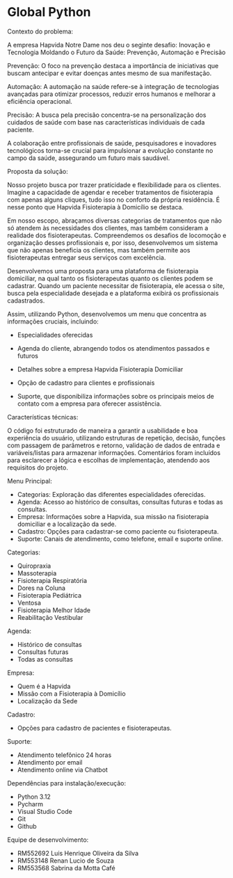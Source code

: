 # Global Python


Contexto do problema: 

A empresa Hapvida Notre Dame nos deu o seginte desafio: Inovação e Tecnologia Moldando o Futuro da Saúde: Prevenção, Automação e Precisão

Prevenção: O foco na prevenção destaca a importância de iniciativas que buscam antecipar e evitar doenças antes mesmo de sua manifestação. 

Automação: A automação na saúde refere-se à integração de tecnologias avançadas para otimizar processos, reduzir erros humanos e melhorar a eficiência operacional.

Precisão: A busca pela precisão concentra-se na personalização dos cuidados de saúde com base nas características individuais de cada paciente.

 A colaboração entre profissionais de saúde, pesquisadores e inovadores tecnológicos torna-se crucial para impulsionar a evolução constante no campo da saúde, assegurando um futuro mais saudável.

Proposta da solução:

Nosso projeto busca por trazer praticidade e flexibilidade para os clientes. Imagine a capacidade de agendar e receber tratamentos de fisioterapia com apenas alguns cliques, tudo isso no conforto da própria residência. É nesse ponto que Hapvida Fisioterapia à Domicílio se destaca.

Em nosso escopo, abraçamos diversas categorias de tratamentos que não só atendem às necessidades dos clientes, mas também consideram a realidade dos fisioterapeutas. Compreendemos os desafios de locomoção e organização desses profissionais e, por isso, desenvolvemos um sistema que não apenas beneficia os clientes, mas também permite aos fisioterapeutas entregar seus serviços com excelência.

Desenvolvemos uma proposta para uma plataforma de fisioterapia domiciliar, na qual tanto os fisioterapeutas quanto os clientes podem se cadastrar. Quando um paciente necessitar de fisioterapia, ele acessa o site, busca pela especialidade desejada e a plataforma exibirá os profissionais cadastrados.

Assim, utilizando Python, desenvolvemos um menu que concentra as informações cruciais, incluindo:
- Especialidades oferecidas

- Agenda do cliente, abrangendo todos os atendimentos passados e futuros

- Detalhes sobre a empresa Hapvida Fisioterapia Domiciliar
  
- Opção de cadastro para clientes e profissionais

- Suporte, que disponibiliza informações sobre os principais meios de contato com a empresa para oferecer assistência.
 
Características técnicas: 

O código foi estruturado de maneira a garantir a usabilidade e boa experiência do usuário, utilizando estruturas de repetição, decisão, funções com passagem de parâmetros e retorno, validação de dados de entrada e variáveis/listas para armazenar informações. Comentários foram incluídos para esclarecer a lógica e escolhas de implementação, atendendo aos requisitos do projeto.

Menu Principal:

- Categorias: Exploração das diferentes especialidades oferecidas.
- Agenda: Acesso ao histórico de consultas, consultas futuras e todas as consultas.
- Empresa: Informações sobre a Hapvida, sua missão na fisioterapia domiciliar e a localização da sede.
- Cadastro: Opções para cadastrar-se como paciente ou fisioterapeuta.
- Suporte: Canais de atendimento, como telefone, email e suporte online.

Categorias:

- Quiropraxia
- Massoterapia
- Fisioterapia Respiratória
- Dores na Coluna
- Fisioterapia Pediátrica
- Ventosa
- Fisioterapia Melhor Idade
- Reabilitação Vestibular

Agenda:

- Histórico de consultas
- Consultas futuras
- Todas as consultas

Empresa:

- Quem é a Hapvida
- Missão com a Fisioterapia à Domicílio
- Localização da Sede

Cadastro:

- Opções para cadastro de pacientes e fisioterapeutas.
  
Suporte:

- Atendimento telefônico 24 horas
- Atendimento por email
- Atendimento online via Chatbot
  
Dependências para instalação/execução:
- Python 3.12
- Pycharm
- Visual Studio Code
- Git
- Github

Equipe de desenvolvimento: 

- RM552692 Luis Henrique Oliveira da Silva
- RM553148 Renan Lucio de Souza
- RM553568 Sabrina da Motta Café
